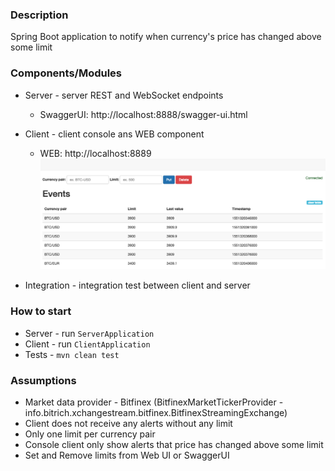 ### Description
Spring Boot application to notify when currency's price has changed above some limit

### Components/Modules
 * Server - server REST and WebSocket endpoints
    * SwaggerUI: http://localhost:8888/swagger-ui.html
 * Client - client console ans WEB component
    * WEB: http://localhost:8889
    ![](webUI.png)
    
 * Integration - integration test between client and server
 
### How to start
 * Server - run ```ServerApplication```
 * Client - run ```ClientApplication```
 * Tests - ```mvn clean test```
 
### Assumptions
 * Market data provider - Bitfinex (BitfinexMarketTickerProvider - info.bitrich.xchangestream.bitfinex.BitfinexStreamingExchange)
 * Client does not receive any alerts without any limit
 * Only one limit per currency pair
 * Console client only show alerts that price has changed above some limit
 * Set and Remove limits from Web UI or SwaggerUI
